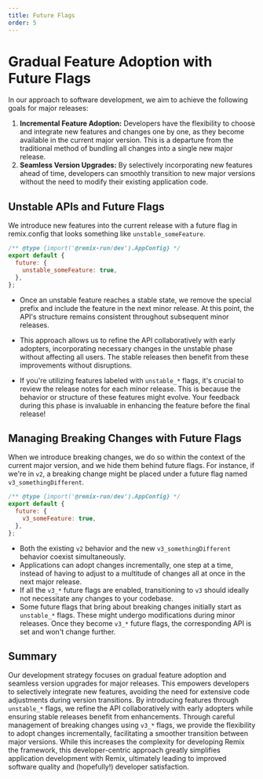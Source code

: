 ```yaml
---
title: Future Flags
order: 5
---
```


# Gradual Feature Adoption with Future Flags

In our approach to software development, we aim to achieve the following goals for major releases:

1. **Incremental Feature Adoption:** Developers have the flexibility to choose and integrate new features and changes one by one, as they become available in the current major version. This is a departure from the traditional method of bundling all changes into a single new major release.
2. **Seamless Version Upgrades:** By selectively incorporating new features ahead of time, developers can smoothly transition to new major versions without the need to modify their existing application code.

## Unstable APIs and Future Flags

We introduce new features into the current release with a future flag in remix.config that looks something like `unstable_someFeature`.

```js filename=remix.config.js
/** @type {import('@remix-run/dev').AppConfig} */
export default {
  future: {
    unstable_someFeature: true,
  },
};
```

- Once an unstable feature reaches a stable state, we remove the special prefix and include the feature in the next minor release. At this point, the API's structure remains consistent throughout subsequent minor releases.

- This approach allows us to refine the API collaboratively with early adopters, incorporating necessary changes in the unstable phase without affecting all users. The stable releases then benefit from these improvements without disruptions.

- If you're utilizing features labeled with `unstable_*` flags, it's crucial to review the release notes for each minor release. This is because the behavior or structure of these features might evolve. Your feedback during this phase is invaluable in enhancing the feature before the final release!

## Managing Breaking Changes with Future Flags

When we introduce breaking changes, we do so within the context of the current major version, and we hide them behind future flags. For instance, if we're in `v2`, a breaking change might be placed under a future flag named `v3_somethingDifferent`.

```js filename=remix.config.js
/** @type {import('@remix-run/dev').AppConfig} */
export default {
  future: {
    v3_someFeature: true,
  },
};
```

- Both the existing `v2` behavior and the new `v3_somethingDifferent` behavior coexist simultaneously.
- Applications can adopt changes incrementally, one step at a time, instead of having to adjust to a multitude of changes all at once in the next major release.
- If all the `v3_*` future flags are enabled, transitioning to `v3` should ideally not necessitate any changes to your codebase.
- Some future flags that bring about breaking changes initially start as `unstable_*` flags. These might undergo modifications during minor releases. Once they become `v3_*` future flags, the corresponding API is set and won't change further.

## Summary

Our development strategy focuses on gradual feature adoption and seamless version upgrades for major releases. This empowers developers to selectively integrate new features, avoiding the need for extensive code adjustments during version transitions. By introducing features through `unstable_*` flags, we refine the API collaboratively with early adopters while ensuring stable releases benefit from enhancements. Through careful management of breaking changes using `v3_*` flags, we provide the flexibility to adopt changes incrementally, facilitating a smoother transition between major versions. While this increases the complexity for developing Remix the framework, this developer-centric approach greatly simplifies application development with Remix, ultimately leading to improved software quality and (hopefully!) developer satisfaction.
